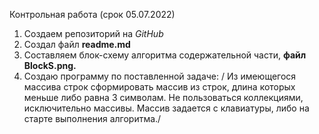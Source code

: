Контрoльная работа (срок 05.07.2022)
1. Создаем репозиторий на *GitHub*
2. Создал файл **readme.md**
3. Составляем блок-схему алгоритма содержательной части, **файл BlockS.png.**
4. Создаю программу по поставленной задаче:
/ Из имеющегося массива строк сформировать массив из строк, длина которых меньше либо равна 3 символам. Не пользоваться коллекциями, исключительно массивы. Массив задается с клавиатуры, либо на старте выполнения алгоритма./
